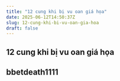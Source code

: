 ```yaml
---
title: "12 cung khi bị vu oan giá họa"
date: 2025-06-12T14:50:37Z
slug: 12-cung-khi-bi-vu-oan-gia-hoa
draft: false
---
```


## 12 cung khi bị vu oan giá họa

## bbetdeath1111

